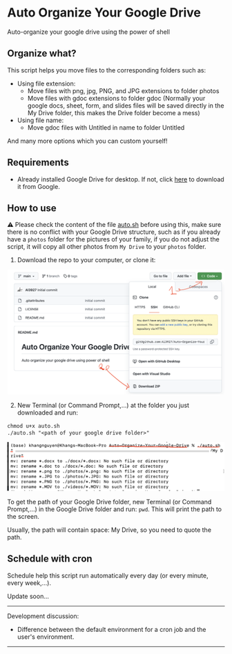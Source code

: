 # Auto Organize Your Google Drive

Auto-organize your google drive using the power of shell

## Organize what?

This script helps you move files to the corresponding folders such as:

- Using file extension:
  - Move files with png, jpg, PNG, and JPG extensions to folder photos
  - Move files with gdoc extensions to folder gdoc (Normally your google docs, sheet, form, and slides files will be saved directly in the My Drive folder, this makes the Drive folder become a mess)
- Using file name:
  - Move gdoc files with Untitled in name to folder Untitled

And many more options which you can custom yourself!

## Requirements

- Already installed Google Drive for desktop. If not, click [here](https://www.google.com/drive/download/) to download it from Google.

## How to use

:warning: Please check the content of the file [auto.sh](./auto.sh) before using this, make sure there is no conflict with your Google Drive structure, such as if you already have a `photos` folder for the pictures of your family, if you do not adjust the script, it will copy all other photos from `My Drive` to your `photos` folder. 

1. Download the repo to your computer, or clone it:

![download the repo as a zip](images/downloadzip.png)

2. New Terminal (or Command Prompt,...) at the folder you just downloaded and run:

```terminal
chmod u+x auto.sh
./auto.sh "<path of your google drive folder>"
```

![execute](images/execute.png)  

To get the path of your Google Drive folder, new Terminal (or Command Prompt,...) in the Google Drive folder and run: `pwd`. This will print the path to the screen.

Usually, the path will contain space: My Drive, so you need to quote the path.

## Schedule with cron

Schedule help this script run automatically every day (or every minute, every week,...).

Update soon...

---
Development discussion:

- Difference between the default environment for a cron job and the user's environment.
---